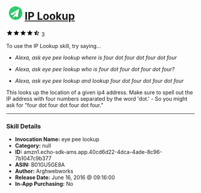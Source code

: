 # &nbsp;<img src="skill_icon" alt="IP Lookup icon" width="36"> [IP Lookup](http://alexa.amazon.com/#skills/amzn1.echo-sdk-ams.app.40cd6d22-4dca-4ade-8c96-7b1047c9b377)
![4.3 stars](../../images/ic_star_black_18dp_1x.png)![4.3 stars](../../images/ic_star_black_18dp_1x.png)![4.3 stars](../../images/ic_star_black_18dp_1x.png)![4.3 stars](../../images/ic_star_black_18dp_1x.png)![4.3 stars](../../images/ic_star_half_black_18dp_1x.png) 3

To use the IP Lookup skill, try saying...

* *Alexa, ask eye pee lookup where is four dot four dot four dot four*

* *Alexa, ask eye pee lookup who is four dot four dot four dot four?*

* *Alexa, ask eye pee lookup and lookup four dot four dot four dot four*

This looks up the location of a given ip4 address. Make sure to spell out the IP address with four numbers separated by the word 'dot.' - So you might ask for "four dot four dot four dot four."

***

### Skill Details

* **Invocation Name:** eye pee lookup
* **Category:** null
* **ID:** amzn1.echo-sdk-ams.app.40cd6d22-4dca-4ade-8c96-7b1047c9b377
* **ASIN:** B01GU5GE8A
* **Author:** Arghwebworks
* **Release Date:** June 16, 2016 @ 09:16:00
* **In-App Purchasing:** No
